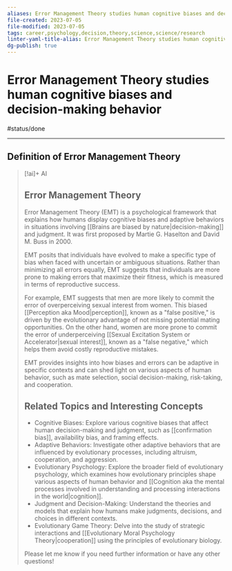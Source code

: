 ```yaml
---
aliases: Error Management Theory studies human cognitive biases and decision-making behavior, error management theory, error management, error theory, study of human biases, error management study,
file-created: 2023-07-05
file-modified: 2023-07-05
tags: career,psychology,decision,theory,science,science/research
linter-yaml-title-alias: Error Management Theory studies human cognitive biases and decision-making behavior
dg-publish: true
---
```


# Error Management Theory studies human cognitive biases and decision-making behavior

#status/done 

---

## Definition of Error Management Theory

> [!ai]+ AI
> ## Error Management Theory
>
> Error Management Theory (EMT) is a psychological framework that explains how humans display cognitive biases and adaptive behaviors in situations involving [[Brains are biased by nature|decision-making]] and judgment. It was first proposed by Martie G. Haselton and David M. Buss in 2000.
>
> EMT posits that individuals have evolved to make a specific type of bias when faced with uncertain or ambiguous situations. Rather than minimizing all errors equally, EMT suggests that individuals are more prone to making errors that maximize their fitness, which is measured in terms of reproductive success.
>
> For example, EMT suggests that men are more likely to commit the error of overperceiving sexual interest from women. This biased [[Perception aka Mood|perception]], known as a "false positive," is driven by the evolutionary advantage of not missing potential mating opportunities. On the other hand, women are more prone to commit the error of underperceiving [[Sexual Excitation System or Accelerator|sexual interest]], known as a "false negative," which helps them avoid costly reproductive mistakes.
>
> EMT provides insights into how biases and errors can be adaptive in specific contexts and can shed light on various aspects of human behavior, such as mate selection, social decision-making, risk-taking, and cooperation.
>
> ## Related Topics and Interesting Concepts
>
> - Cognitive Biases: Explore various cognitive biases that affect human decision-making and judgment, such as [[confirmation bias]], availability bias, and framing effects.
> - Adaptive Behaviors: Investigate other adaptive behaviors that are influenced by evolutionary processes, including altruism, cooperation, and aggression.
> - Evolutionary Psychology: Explore the broader field of evolutionary psychology, which examines how evolutionary principles shape various aspects of human behavior and [[Cognition aka the mental processes involved in understanding and processing interactions in the world|cognition]].
> - Judgment and Decision-Making: Understand the theories and models that explain how humans make judgments, decisions, and choices in different contexts.
> - Evolutionary Game Theory: Delve into the study of strategic interactions and [[Evolutionary Moral Psychology Theory|cooperation]] using the principles of evolutionary biology.
>
> Please let me know if you need further information or have any other questions!

